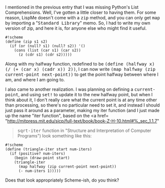 <!--
.. title: Isn't that just the way of it...
.. date: 2007-05-09 17:29:00
.. author: Blake Winton
.. tags: scheme
-->

I mentioned in the previous entry that I was missing Python's List
Comprehensions.  Well, I've gotten a little closer to having them.
For some reason, LispMe doesn't come with a <tt>zip</tt> method,
and you can only get <tt>map</tt> by importing a "<tt>Standard
Library</tt>" memo.  So, I had to write my own version of zip, and
here it is, for anyone else who might find it useful.

    #!scheme
    (define (zip s1 s2)
      (if (or (null? s1) (null? s2)) '()
        (cons (list (car s1) (car s2))
          (z (cdr s1) (cdr s2)))))

Along with my halfway function, redefined to be <tt>(define
(halfway x) (/ (+ (car x) (cadr x)) 2))</tt>, I can now write
<tt>(map halfway (zip current-point next-point))</tt> to get the
point halfway between where I am, and where I am going to.

I also came to another realization.  I was planning on defining a
<tt>current-point</tt>, and using <tt>set!</tt> to update it
to the new halfway point, but when I think about it, I don't really
care what the current point is at any time other than processing, so
there's no particular need to set it, and instead I should just pass
it around as a parameter, making my iter function (and I just made up
the name "iter function", based on the <a href=
"http://mitpress.mit.edu/sicp/full-text/book/book-Z-H-10.html#%_sec_1.1.7"
><tt>sqrt-iter</tt></a> function in "Structure and Interpretation
of Computer Programs") look something like this:

    #!scheme
    (define (triangle-iter start num-iters)
      (if (positive? num-iters)
        (begin (draw-point start)
        (triangle-iter
          (map halfway (zip current-point next-point))
          (- num-iters 1)))))

Does that look appropriately Scheme-ish, do you think?

